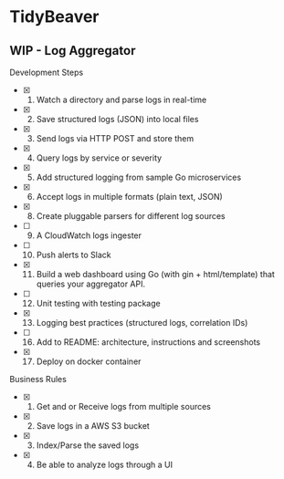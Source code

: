 # TidyBeaver
## WIP - Log Aggregator

Development Steps
- [X] 1. Watch a directory and parse logs in real-time
- [X] 2. Save structured logs (JSON) into local files
- [X] 3. Send logs via HTTP POST and store them
- [X] 4. Query logs by service or severity
- [X] 5. Add structured logging from sample Go microservices
- [X] 6. Accept logs in multiple formats (plain text, JSON)
- [X] 8. Create pluggable parsers for different log sources
- [ ] 9. A CloudWatch logs ingester
- [ ] 10. Push alerts to Slack
- [X] 11. Build a web dashboard using Go (with gin + html/template) that queries your aggregator API.
- [ ] 12. Unit testing with testing package
- [X] 13. Logging best practices (structured logs, correlation IDs)
- [ ] 16. Add to README: architecture, instructions and screenshots
- [X] 17. Deploy on docker container

Business Rules
- [X] 1. Get and or Receive logs from multiple sources
- [X] 2. Save logs in a AWS S3 bucket
- [X] 3. Index/Parse the saved logs
- [X] 4. Be able to analyze logs through a UI